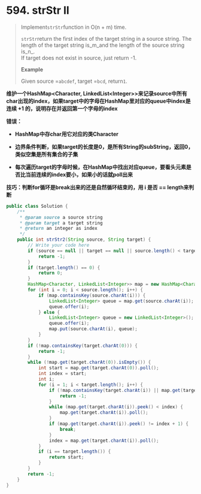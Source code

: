 # 594. strStr II

> Implement`strStr`function in O\(n + m\) time.
>
> `strStr`return the first index of the target string in a source string. The length of the target string is_m_and the length of the source string is_n_.  
> If target does not exist in source, just return -1.
>
> **Example**
>
> Given source =`abcdef`, target =`bcd`, return`1`.

**维护一个HashMap&lt;Character, LinkedList&lt;Integer&gt;&gt;来记录source中所有char出现的index，如果target中的字母在HashMap里对应的queue中index是连续 +1 的，说明存在并返回第一个字母的index**

**错误：**

* **HashMap中存char用它对应的类Character**

* **边界条件判断，如果target的长度是0，是所有String的subString，返回0，类似空集是所有集合的子集**

* **每次遍历target的字母时候，在HashMap中找出对应queue，要看头元素是否比当前连续的index要小，如果小的话就poll出来**

**技巧：判断for循环是break出来的还是自然循环结束的，用 i 是否 == length来判断**

```java
public class Solution {
    /**
     * @param source a source string
     * @param target a target string
     * @return an integer as index
     */
    public int strStr2(String source, String target) {
        // Write your code here
        if (source == null || target == null || source.length() < target.length()) {
            return -1;
        }
        if (target.length() == 0) {
            return 0;
        }
        HashMap<Character, LinkedList<Integer>> map = new HashMap<Character, LinkedList<Integer>>();
        for (int i = 0; i < source.length(); i++) {
            if (map.containsKey(source.charAt(i))) {
                LinkedList<Integer> queue = map.get(source.charAt(i));
                queue.offer(i);
            } else {
                LinkedList<Integer> queue = new LinkedList<Integer>();
                queue.offer(i);
                map.put(source.charAt(i), queue);
            }
        }
        if (!map.containsKey(target.charAt(0))) {
            return -1;
        }
        while (!map.get(target.charAt(0)).isEmpty()) {
            int start = map.get(target.charAt(0)).poll();
            int index = start;
            int i;
            for (i = 1; i < target.length(); i++) {
                if (!map.containsKey(target.charAt(i)) || map.get(target.charAt(i)).isEmpty()) {
                    return -1;
                }
                while (map.get(target.charAt(i)).peek() < index) {
                    map.get(target.charAt(i)).poll();
                }
                if (map.get(target.charAt(i)).peek() != index + 1) {
                    break;
                } 
                index = map.get(target.charAt(i)).poll();    
            }
            if (i == target.length()) {
                return start;
            }
        }
        return -1;    
    }
}

```



